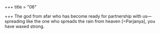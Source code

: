 +++
title = "06"

+++
The god from afar who has become ready for partnership with us— spreading like the one who spreads the rain from heaven [=Parjanya],  you have waxed strong.